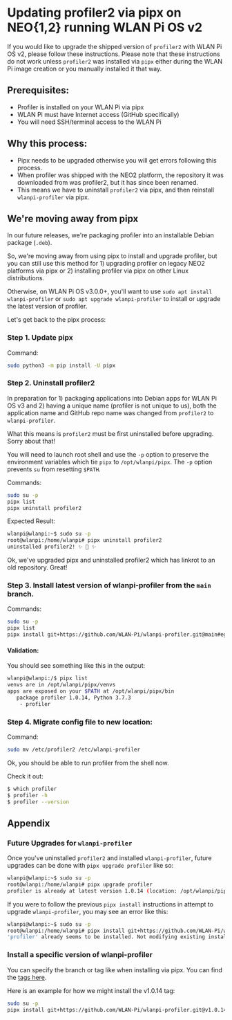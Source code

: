# Updating profiler2 via pipx on NEO{1,2} running WLAN Pi OS v2

If you would like to upgrade the shipped version of `profiler2` with WLAN Pi OS v2, please follow these instructions. Please note that these instructions do not work unless `profiler2` was installed via `pipx` either during the WLAN Pi image creation or you manually installed it that way.

## Prerequisites:

* Profiler is installed on your WLAN Pi via pipx
* WLAN Pi must have Internet access (GitHub specifically)
* You will need SSH/terminal access to the WLAN Pi

## Why this process:

* Pipx needs to be upgraded otherwise you will get errors following this process.
* When profiler was shipped with the NEO2 platform, the repository it was downloaded from was profiler2, but it has since been renamed.
* This means we have to uninstall `profiler2` via pipx, and then reinstall `wlanpi-profiler` via pipx.

## We're moving away from pipx

In our future releases, we're packaging profiler into an installable Debian package (`.deb`).   

So, we're moving away from using pipx to install and upgrade profiler, but you can still use this method for 1) upgrading profiler on legacy NEO2 platforms via pipx or 2) installing profiler via pipx on other Linux distributions.

Otherwise, on WLAN Pi OS v3.0.0+, you'll want to use `sudo apt install wlanpi-profiler` or `sudo apt upgrade wlanpi-profiler` to install or upgrade the latest version of profiler.

Let's get back to the pipx process:

### Step 1. Update pipx

Command:

```bash
sudo python3 -m pip install -U pipx
```

### Step 2. Uninstall profiler2

In preparation for 1) packaging applications into Debian apps for WLAN Pi OS v3 and 2) having a unique name (profiler is not unique to us), both the application name and GitHub repo name was changed from `profiler2` to `wlanpi-profiler`. 

What this means is `profiler2` must be first uninstalled before upgrading. Sorry about that!

You will need to launch root shell and use the `-p` option to preserve the environment variables which tie `pipx` to `/opt/wlanpi/pipx`. The `-p` option prevents `su` from resetting `$PATH`.

Commands:

```bash
sudo su -p
pipx list
pipx uninstall profiler2
```

Expected Result:

```bash
wlanpi@wlanpi:~$ sudo su -p
root@wlanpi:/home/wlanpi# pipx uninstall profiler2
uninstalled profiler2! ✨ 🌟 ✨
```

Ok, we've upgraded pipx and uninstalled profiler2 which has linkrot to an old repository. Great!

### Step 3. Install latest version of wlanpi-profiler from the `main` branch.

Commands:

```bash
sudo su -p
pipx list
pipx install git+https://github.com/WLAN-Pi/wlanpi-profiler.git@main#egg=profiler
```

#### Validation:

You should see something like this in the output:

```bash
wlanpi@wlanpi:/$ pipx list
venvs are in /opt/wlanpi/pipx/venvs
apps are exposed on your $PATH at /opt/wlanpi/pipx/bin
   package profiler 1.0.14, Python 3.7.3
    - profiler
```

### Step 4. Migrate config file to new location:

Command:

```bash
sudo mv /etc/profiler2 /etc/wlanpi-profiler
```

Ok, you should be able to run profiler from the shell now.

Check it out:

```bash
$ which profiler
$ profiler -h
$ profiler --version
```

## Appendix

### Future Upgrades for `wlanpi-profiler`

Once you've uninstalled `profiler2` and installed `wlanpi-profiler`, future upgrades can be done with `pipx upgrade profiler` like so: 

```bash
wlanpi@wlanpi:~$ sudo su -p
root@wlanpi:/home/wlanpi# pipx upgrade profiler
profiler is already at latest version 1.0.14 (location: /opt/wlanpi/pipx/venvs/profiler)
```

If you were to follow the previous `pipx install` instructions in attempt to upgrade `wlanpi-profiler`, you may see an error like this:

```bash
wlanpi@wlanpi:~$ sudo su -p
root@wlanpi:/home/wlanpi# pipx install git+https://github.com/WLAN-Pi/wlanpi-profiler.git@main#egg=profiler
'profiler' already seems to be installed. Not modifying existing installation in '/opt/wlanpi/pipx/venvs/profiler'. Pass '--force' to force installation.
```

### Install a specific version of wlanpi-profiler

You can specify the branch or tag like when installing via pipx. You can find the [tags here](https://github.com/WLAN-Pi/wlanpi-profiler/tags).

Here is an example for how we might install the v1.0.14 tag:

```bash
sudo su -p
pipx install git+https://github.com/WLAN-Pi/wlanpi-profiler.git@v1.0.14#egg=profiler
```
